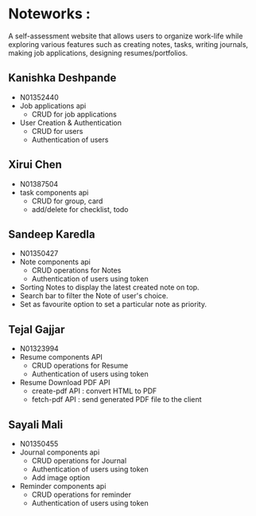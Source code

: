 # Noteworks :

A self-assessment website that allows users to organize work-life while exploring various features such as creating notes, tasks, writing journals, making job applications, designing resumes/portfolios.


## Kanishka Deshpande

- N01352440
- Job applications api
    - CRUD for job applications
- User Creation & Authentication
    - CRUD for users
    - Authentication of users

## Xirui Chen

- N01387504
- task components api
  - CRUD for group, card
  - add/delete for checklist, todo

## Sandeep Karedla

- N01350427
- Note components api
  - CRUD operations for Notes
  - Authentication of users using token
- Sorting Notes to display the latest created note on top.
- Search bar to filter the Note of user's choice.
- Set as favourite option to set a particular note as priority.


## Tejal Gajjar

- N01323994
- Resume components API
  - CRUD operations for Resume
  - Authentication of users using token
- Resume Download PDF API
  - create-pdf API : convert HTML to PDF
  - fetch-pdf API : send generated PDF file to the client

## Sayali Mali

- N01350455
- Journal components api
    - CRUD operations for Journal
    - Authentication of users using token
    - Add image option 
 - Reminder components api
    - CRUD operations for reminder
    - Authentication of users using token
 

